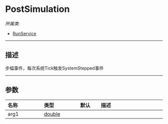 # PostSimulation

*所属类*:
* [RunService](/Api/Classes/Service/RunService.md)
------------------------------------------------------------------------------------------
## 描述

步幅事件，每次系统Tick触发SystemStepped事件

------------------------------------------------------------------------------------------
## 参数

|<div style="width:100px">名称</div>|<div style="width:100px">类型</div>|<div style="width:50px">默认</div>|<div style="width:350px">描述</div>|
|:---|:---|:---|:---|
|arg1|[double](/Api/DataType/Double.md)|||

